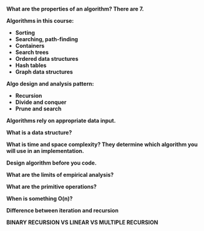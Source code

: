 **What are the properties of an algorithm? There are 7.**
 
**Algorithms in this course:**

- **Sorting**
- **Searching, path-finding**
- **Containers**
- **Search trees**
- **Ordered data structures**
- **Hash tables**
- **Graph data structures**
 
**Algo design and analysis pattern:**

- **Recursion**
- **Divide and conquer**
- **Prune and search**
 
**Algorithms rely on appropriate data input.**
 
**What is a data structure?**
 
**What is time and space complexity? They determine which algorithm you will use in an implementation.**
 
**Design algorithm before you code.**
 
**What are the limits of empirical analysis?**
 
**What are the primitive operations?**
 
**When is something O(n)?**
   

**Difference between iteration and recursion**
 
**BINARY RECURSION VS LINEAR VS MULTIPLE RECURSION**